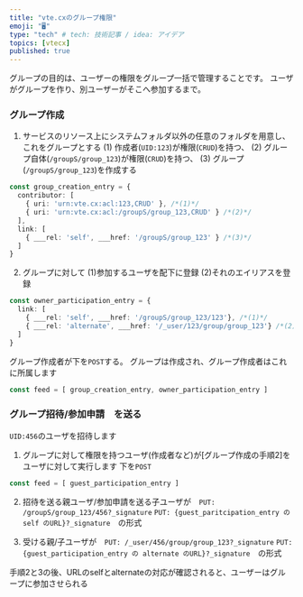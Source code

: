 ```yaml
---
title: "vte.cxのグループ権限"
emoji: "🖥"
type: "tech" # tech: 技術記事 / idea: アイデア
topics: [vtecx]
published: true
---
```

グループの目的は、ユーザーの権限をグループ一括で管理することです。
ユーザがグループを作り、別ユーザーがそこへ参加するまで。

### グループ作成
1. サービスのリソース上にシステムフォルダ以外の任意のフォルダを用意し、これをグループとする
(1) 作成者(`UID:123`)が権限(`CRUD`)を持つ、
(2) グループ自体(`/groupS/group_123`)が権限(`CRUD`)を持つ、
(3) グループ(`/groupS/group_123`)を作成する
```ts
const group_creation_entry = {
  contributor: [
    { uri: 'urn:vte.cx:acl:123,CRUD' }, /*(1)*/
    { uri: 'urn:vte.cx:acl:/groupS/group_123,CRUD' } /*(2)*/
  ],
  link: [
    { ___rel: 'self', ___href: '/groupS/group_123' } /*(3)*/
  ]
}
```
2. グループに対して (1)参加するユーザを配下に登録 (2)それのエイリアスを登録
```ts
const owner_participation_entry = {
  link: [
    { ___rel: 'self', ___href: '/groupS/group_123/123'}, /*(1)*/
    { ___rel: 'alternate', ___href: '/_user/123/group/group_123'} /*(2)*/
  ]
}
```
グループ作成者が下を`POST`する。 グループは作成され、グループ作成者はこれに所属します
```ts
const feed = [ group_creation_entry, owner_participation_entry ]
```

### グループ招待/参加申請　を送る
`UID:456`のユーザを招待します
1. グループに対して権限を持つユーザ(作成者など)が[グループ作成の手順2]をユーザに対して実行します
下を`POST`
```ts
const feed = [ guest_participation_entry ]
```
2. 招待を送る親ユーザ/参加申請を送る子ユーザが　`PUT: /groupS/group_123/456?_signature`
`PUT: {guest_paritcipation_entry の self のURL}?_signature`　の形式

3. 受ける親/子ユーザが　`PUT: /_user/456/group/group_123?_signature`
`PUT: {guest_participation_entry の alternate のURL}?_signature`　の形式

手順2と3の後、URLのselfとalternateの対応が確認されると、ユーザーはグループに参加させられる
